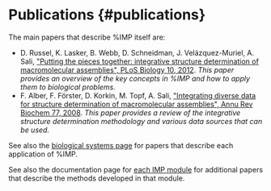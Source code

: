 Publications {#publications}
============

The main papers that describe %IMP itself are:

  - D. Russel, K. Lasker, B. Webb, D. Schneidman, J. Velázquez-Muriel, A. Sali, ["Putting the pieces together: integrative structure determination of macromolecular assemblies", PLoS Biology 10, 2012](https://www.ncbi.nlm.nih.gov/pubmed/22272186). *This paper provides an overview of the key concepts in %IMP and how to apply them to biological problems.*
  - F. Alber, F. Förster, D. Korkin, M. Topf, A. Sali, ["Integrating diverse data for structure determination of macromolecular assemblies", Annu Rev Biochem 77, 2008](https://www.ncbi.nlm.nih.gov/pubmed/18318657). *This paper provides a review of the integrative structure determination methodology and various data sources that can be used.*

See also the [biological systems page](https://integrativemodeling.org/systems/)
for papers that describe each application of %IMP.

See also the documentation page for [each IMP module](../ref/namespaces.html)
for additional papers that describe the methods developed in that module.
